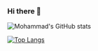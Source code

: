 ### Hi there 👋

<!--
**mpaydar/mpaydar** is a ✨ _special_ ✨ repository because its `README.md` (this file) appears on your GitHub profile.

Here are some ideas to get you started:

- 🔭 I’m currently working on ...
- 🌱 I’m currently learning ...
- 👯 I’m looking to collaborate on ...
- 🤔 I’m looking for help with ...
- 💬 Ask me about ...
- 📫 How to reach me: ...
- 😄 Pronouns: ...
- ⚡ Fun fact: ...
-->





![Mohammad's GitHub stats](https://github-readme-stats.vercel.app/api?username=mpaydar&show_icons=true&theme=radical&show_icons=true)



[![Top Langs](https://github-readme-stats.vercel.app/api/top-langs/?username=mpaydar)](https://github.com/mpaydar/github-readme-stats)



